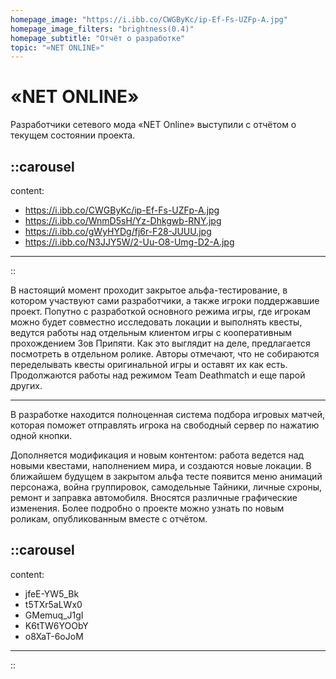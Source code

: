 ```yaml
---
homepage_image: "https://i.ibb.co/CWGByKc/ip-Ef-Fs-UZFp-A.jpg"
homepage_image_filters: "brightness(0.4)"
homepage_subtitle: "Отчёт о разработке"
topic: "«NET ONLINE»"
---
```


# «NET ONLINE»

Разработчики сетевого мода «NET Online» выступили с отчётом о текущем состоянии проекта.

::carousel
---
content:
 - https://i.ibb.co/CWGByKc/ip-Ef-Fs-UZFp-A.jpg
 - https://i.ibb.co/WnmD5sH/Yz-Dhkgwb-RNY.jpg
 - https://i.ibb.co/gWyHYDg/fj6r-F28-JUUU.jpg
 - https://i.ibb.co/N3JJY5W/2-Uu-O8-Umg-D2-A.jpg
---
::

В настоящий момент проходит закрытое альфа-тестирование, в котором участвуют сами разработчики, а также игроки поддержавшие проект. Попутно с разработкой основного режима игры, где игрокам можно будет совместно исследовать локации и выполнять квесты, ведутся работы над отдельным клиентом игры с кооперативным прохождением Зов Припяти. Как это выглядит на деле, предлагается посмотреть в отдельном ролике. Авторы отмечают, что не собираются переделывать квесты оригинальной игры и оставят их как есть. Продолжаются работы над режимом Team Deathmatch и еще парой других.

---

В разработке находится полноценная система подбора игровых матчей, которая поможет отправлять игрока на свободный сервер по нажатию одной кнопки.

Дополняется модификация и новым контентом: работа ведется над новыми квестами, наполнением мира, и создаются новые локации. В ближайшем будущем в закрытом альфа тесте появится меню анимаций персонажа, война группировок, самодельные Тайники, личные схроны, ремонт и заправка автомобиля. Вносятся различные графические изменения. Более подробно о проекте можно узнать по новым роликам, опубликованным вместе с отчётом.

::carousel
---
content:
 - jfeE-YW5_Bk
 - t5TXr5aLWx0
 - GMemuq_J1gI
 - K6tTW6YOObY
 - o8XaT-6oJoM
---
::